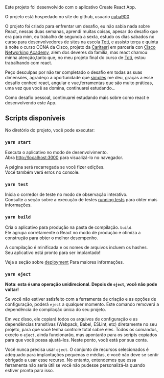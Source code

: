 Este projeto foi desenvolvido com o aplicativo Create React App.

O projeto está hospedado no site do github, usuario [cuba900](https://github.com/cuba900/simples-banck)

O projeto foi criado para enfrentar um desafio, eu não sabia nada sobre React, nessas duas semanas, aprendi muitas coisas, apesar do desafio que era para mim, eu trabalho de segunda a sexta, estudo os dias sabados no curso para desenvolvedores de sites na escola [Toti](https://toti.site/), e assisto terça e quinta à noite o curso CCNA da Cisco, projeto da [Caritasrj](http://www.caritas-rj.org.br/) em parceria con [Cisco Networking Academy](https://www.netacad.com/pt-br), além dos deveres da família, mas react chamou minha atenção,tanto que, no meu projeto final do curso de [Toti](https://toti.site/), estou trabalhando com react.

Peço desculpas por não ter completado o desafio em todas as suas dimensões, agradeço a oportunidade que [simples](https://contasimples.com/) me deu, graças a esse desafio conheci react, angular e vue,ferramentas que são muito práticas, uma vez que você as domina, continuarei estudando...

Como desafio pessoal, continuarei estudando mais sobre como react e desenvolvendo este App.

## Scripts disponíveis

No diretório do projeto, você pode executar:

### `yarn start`

Executa o aplicativo no modo de desenvolvimento.<br />
Abra [http://localhost:3000](http://localhost:3000) para visualizá-lo no navegador.

A página será recarregada se você fizer edições.<br />
Você também verá erros no console.

### `yarn test`

Inicia o corredor de teste no modo de observação interativo.<br />
Consulte a seção sobre a execução de testes [running tests](https://facebook.github.io/create-react-app/docs/running-tests) para obter mais informações.

### `yarn build`

Cria o aplicativo para produção na pasta de compilação. `build`.<br />
Ele agrupa corretamente o React no modo de produção e otimiza a construção para obter o melhor desempenho.

A compilação é minificada e os nomes de arquivos incluem os hashes.<br />
Seu aplicativo está pronto para ser implantado!

Veja a seção sobre [deployment](https://facebook.github.io/create-react-app/docs/deployment) Para maiores informações.

### `yarn eject`

**Nota: esta é uma operação unidirecional. Depois de `eject`, você não pode voltar!**

Se você não estiver satisfeito com a ferramenta de criação e as opções de configuração, poderá `eject` a qualquer momento. Este comando removerá a dependência de compilação única do seu projeto.

Em vez disso, ele copiará todos os arquivos de configuração e as dependências transitivas (Webpack, Babel, ESLint, etc) diretamente no seu projeto, para que você tenha controle total sobre eles. Todos os comandos, exceto o `eject`, ainda funcionarão, mas apontarão para os scripts copiados para que você possa ajustá-los. Neste ponto, você está por sua conta.

Você nunca precisa usar `eject`. O conjunto de recursos selecionados é adequado para implantações pequenas e médias, e você não deve se sentir obrigado a usar esse recurso. No entanto, entendemos que essa ferramenta não seria útil se você não pudesse personalizá-la quando estiver pronta para isso.






